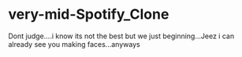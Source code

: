 # very-mid-Spotify_Clone
Dont judge....i know its not the best but we just beginning...Jeez i can already see you making faces...anyways
